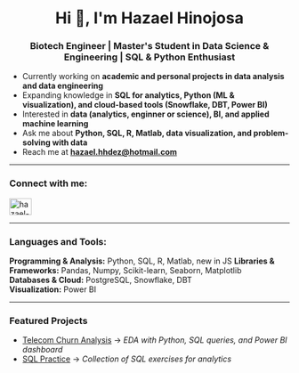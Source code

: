 <h1 align="center">Hi 👋, I'm Hazael Hinojosa</h1>
<h3 align="center">Biotech Engineer | Master's Student in Data Science & Engineering | SQL & Python Enthusiast</h3>

- Currently working on **academic and personal projects in data analysis and data engineering**  
- Expanding knowledge in **SQL for analytics, Python (ML & visualization), and cloud-based tools (Snowflake, DBT, Power BI)**  
- Interested in **data (analytics, enginner or science), BI, and applied machine learning**  
- Ask me about **Python, SQL, R, Matlab, data visualization, and problem-solving with data**  
- Reach me at **hazael.hhdez@hotmail.com**

---

<h3 align="left"> Connect with me:</h3>
<p align="left">
<a href="https://www.linkedin.com/in/hazael-hinojosa/" target="blank">
  <img align="center" src="https://raw.githubusercontent.com/rahuldkjain/github-profile-readme-generator/master/src/images/icons/Social/linked-in-alt.svg" alt="hazael-hinojosa" height="30" width="40" />
</a>
</p>

---

<h3 align="left"> Languages and Tools:</h3>

**Programming & Analysis:** Python, SQL, R, Matlab, new in JS 
**Libraries & Frameworks:** Pandas, Numpy, Scikit-learn, Seaborn, Matplotlib  
**Databases & Cloud:** PostgreSQL, Snowflake, DBT  
**Visualization:** Power BI  

---

<h3> Featured Projects</h3>

- [Telecom Churn Analysis](https://github.com/usuario/repo) → *EDA with Python, SQL queries, and Power BI dashboard*  
- [SQL Practice](https://github.com/usuario/repo) → *Collection of SQL exercises for analytics*  

